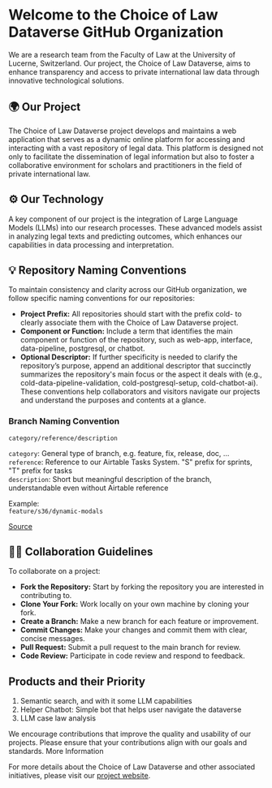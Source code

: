 # Welcome to the Choice of Law Dataverse GitHub Organization

We are a research team from the Faculty of Law at the University of Lucerne, Switzerland. Our project, the Choice of Law Dataverse, aims to enhance transparency and access to private international law data through innovative technological solutions.

## 🌍 Our Project
The Choice of Law Dataverse project develops and maintains a web application that serves as a dynamic online platform for accessing and interacting with a vast repository of legal data. This platform is designed not only to facilitate the dissemination of legal information but also to foster a collaborative environment for scholars and practitioners in the field of private international law.

## ⚙️ Our Technology
A key component of our project is the integration of Large Language Models (LLMs) into our research processes. These advanced models assist in analyzing legal texts and predicting outcomes, which enhances our capabilities in data processing and interpretation.

## 💡 Repository Naming Conventions
To maintain consistency and clarity across our GitHub organization, we follow specific naming conventions for our repositories:
- **Project Prefix:** All repositories should start with the prefix cold- to clearly associate them with the Choice of Law Dataverse project.
- **Component or Function:** Include a term that identifies the main component or function of the repository, such as web-app, interface, data-pipeline, postgresql, or chatbot.
- **Optional Descriptor:** If further specificity is needed to clarify the repository’s purpose, append an additional descriptor that succinctly summarizes the repository's main focus or the aspect it deals with (e.g., cold-data-pipeline-validation, cold-postgresql-setup, cold-chatbot-ai).
These conventions help collaborators and visitors navigate our projects and understand the purposes and contents at a glance.

### Branch Naming Convention
`category/reference/description`
 
`category`: General type of branch, e.g. feature, fix, release, doc, …  
`reference`: Reference to our Airtable Tasks System. "S" prefix for sprints, "T" prefix for tasks  
`description`: Short but meaningful description of the branch, understandable even without Airtable reference  

Example:  
`feature/s36/dynamic-modals`  
  
[Source](https://dev.to/varbsan/a-simplified-convention-for-naming-branches-and-commits-in-git-il4)


## 👩‍💻 Collaboration Guidelines
To collaborate on a project:

- **Fork the Repository:** Start by forking the repository you are interested in contributing to.
- **Clone Your Fork:** Work locally on your own machine by cloning your fork.
- **Create a Branch:** Make a new branch for each feature or improvement.
- **Commit Changes:** Make your changes and commit them with clear, concise messages.
- **Pull Request:** Submit a pull request to the main branch for review.
- **Code Review:** Participate in code review and respond to feedback.

## Products and their Priority
1. Semantic search, and with it some LLM capabilities
2. Helper Chatbot: Simple bot that helps user navigate the dataverse
3. LLM case law analysis

We encourage contributions that improve the quality and usability of our projects. Please ensure that your contributions align with our goals and standards.
More Information

For more details about the Choice of Law Dataverse and other associated initiatives, please visit our [project website](https://www.choiceoflawdataverse.com/).





<!--

**Here are some ideas to get you started:**

🙋‍♀️ A short introduction - what is your organization all about?
🌈 Contribution guidelines - how can the community get involved?
👩‍💻 Useful resources - where can the community find your docs? Is there anything else the community should know?
🍿 Fun facts - what does your team eat for breakfast?
🧙 Remember, you can do mighty things with the power of [Markdown](https://docs.github.com/github/writing-on-github/getting-started-with-writing-and-formatting-on-github/basic-writing-and-formatting-syntax)


**Useful Emojis
Using emojis can make your GitHub README more engaging and visually appealing. Here are some relevant emojis you might consider incorporating:

    📚 for documentation or educational content
    🌐 for web-related projects (like web apps)
    ⚙️ for tools and utilities
    📊 for data-related content (like pipelines)
    💡 for innovative features or ideas
    🤖 for bots and AI-related content
    🌍 for international law or global impact
    🔍 for research and exploration
    📈 for analytics or growth-related content
    ✅ for completed tasks or features

You can sprinkle these emojis throughout your README to emphasize sections and make the document friendlier and more accessible.
-->
